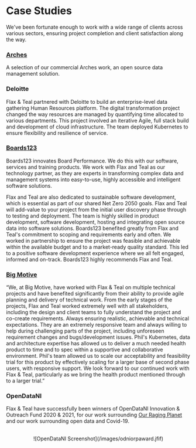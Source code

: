 # Case Studies 

We've been fortunate enough to work with a wide range of clients across various sectors, ensuring project completion and client satisfaction along the way. 

### [Arches](/pages/arches-work)
A selection of our commercial Arches work, an open source data management solution.

### Deloitte
Flax & Teal partnered with Deloitte to build an enterprise-level data gathering Human Resources platform. The digital transformation project changed the way resources are managed by quantifying time allocated to various departments. This project involved an iterative Agile, full stack build and development of cloud infrastructure. The team deployed Kubernetes to ensure flexibility and resilience of service. 

### [Boards123](http://boards123.com) 

Boards123 innovates Board Performance. We do this with our software, services and training products. 
We work with Flax and Teal as our technology partner, as they are experts in transforming complex data and management systems into easy-to-use, highly accessible and intelligent software solutions. 

Flax and Teal are also dedicated to sustainable software development, which is essential as part of our shared Net Zero 2050 goals. Flax and Teal will add-value to your project from the initial user discovery phase through to testing and deployment. The team is highly skilled in product development, software development, hosting and integrating open source data into software solutions. Boards123 benefited greatly from Flax and Teal's commitment to scoping and requirements early and often. We worked in partnership to ensure the project was feasible and achievable within the available budget and to a market-ready quality standard. This led to a positive software development experience where we all felt engaged, informed and on-track. Boards123 highly recommends Flax and Teal.

### [Big Motive](https://www.bigmotive.com/) 

“We, at Big Motive, have worked with Flax & Teal on multiple technical projects and have benefited significantly from their ability to provide agile planning and delivery of technical work. From the early stages of the projects, Flax and Teal worked extremely well with all stakeholders, including the design and client teams to fully understand the project and co-create requirements. Always ensuring realistic, achievable and technical expectations. They are an extremely responsive team and always willing to help during challenging parts of the project, including unforeseen requirement changes and bugs/development issues. Phil's Kubernetes, data and architecture expertise has allowed us to deliver a much needed health product to time and to spec within a supportive and collaborative environment. Phil's team allowed us to scale our acceptability and feasibility trial for this product by effectively scaling for a larger base of second phase users, with responsive support. We look forward to our continued work with Flax & Teal, particularly as we bring the health product mentioned through to a larger trial.”

### OpenDataNI
Flax & Teal have successfully been winners of OpenDataNI Innovation & Outreach Fund 2020 & 2021, for our work surrounding [Our Raging Planet](https://ourragingplanet.com) and our work surrounding open data and Covid-19. 
<center>
<br> ![OpenDataNI Screenshot](/images/odniorpaward.jfif)</br>
</center>
